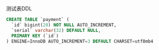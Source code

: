 
测试表DDL
```sql
CREATE TABLE `payment` (
  `id` bigint(20) NOT NULL AUTO_INCREMENT,
  `serial` varchar(32) DEFAULT NULL,
  PRIMARY KEY (`id`)
) ENGINE=InnoDB AUTO_INCREMENT=3 DEFAULT CHARSET=utf8mb4
```

```shell script

```